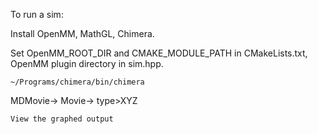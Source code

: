 To run a sim:

Install OpenMM, MathGL, Chimera.

Set OpenMM_ROOT_DIR and CMAKE_MODULE_PATH in CMakeLists.txt, OpenMM plugin directory in sim.hpp.

```
~/Programs/chimera/bin/chimera
```
MDMovie-> Movie-> type>XYZ

```
View the graphed output
```
